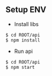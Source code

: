 ## Setup ENV
* Install libs
```
$ cd ROOT/api
$ npm install
```
* Run api
```
$ cd ROOT/api
$ npm start
```